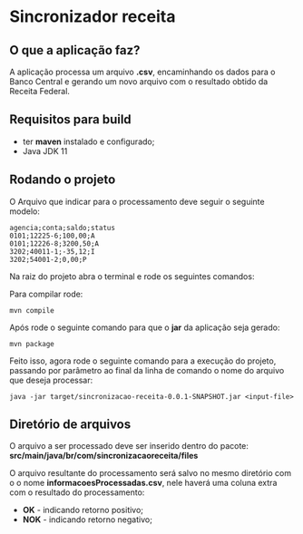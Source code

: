 # Sincronizador receita
## O que a aplicação faz?
A aplicação processa um arquivo **.csv**, encaminhando os dados para o Banco Central e gerando
um novo arquivo com o resultado obtido da Receita Federal.
## Requisitos para build
- ter **maven** instalado e configurado;
- Java JDK 11

## Rodando o projeto
O Arquivo que indicar para o processamento deve seguir o seguinte modelo:
```
agencia;conta;saldo;status
0101;12225-6;100,00;A
0101;12226-8;3200,50;A
3202;40011-1;-35,12;I
3202;54001-2;0,00;P
```
Na raiz do projeto abra o terminal e rode os seguintes comandos:

Para compilar rode:
```
mvn compile
```

Após rode o seguinte comando para que o **jar** da aplicação seja gerado:
```
mvn package
```

Feito isso, agora rode o seguinte comando para a execução do projeto, passando por parâmetro ao final da linha 
de comando o nome do arquivo que deseja processar:
```
java -jar target/sincronizacao-receita-0.0.1-SNAPSHOT.jar <input-file>
```
## Diretório de arquivos
O arquivo a ser processado deve ser inserido dentro do pacote:
**src/main/java/br/com/sincronizacaoreceita/files** 

O arquivo resultante do processamento será salvo no mesmo diretório com o o nome **informacoesProcessadas.csv**, nele haverá uma coluna extra com o resultado do processamento:
- **OK** - indicando retorno positivo;
- **NOK** - indicando retorno negativo;
